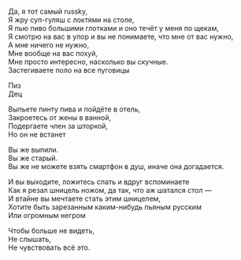 Да, я тот самый russky,  
Я жру суп-гуляш с локтями на столе,  
Я пью пиво большими глотками и оно течёт у меня по щекам,  
Я смотрю на вас в упор и вы не понимаете, что мне от вас нужно,  
А мне ничего не нужно,  
Мне вообще на вас похуй,  
Мне просто интересно, насколько вы скучные.  
Застегиваете поло на все пуговицы

Пиз  
Дец 

Выпьете пинту пива и пойдёте в отель,  
Закроетесь от жены в ванной,  
Подергаете член за шторкой,  
Но он не встанет

Вы же выпили.  
Вы же старый.  
Вы же не можете взять смартфон в душ, иначе она догадается.

И вы выходите, ложитесь спать и вдруг вспоминаете  
Как я резал шницель ножом, да так, что аж шатался стол —  
И втайне вы мечтаете стать этим шницелем,  
Хотите быть зарезанным каким-нибудь пьяным русским  
Или огромным негром

Чтобы больше не видеть,  
Не слышать,  
Не чувствовать всё это.